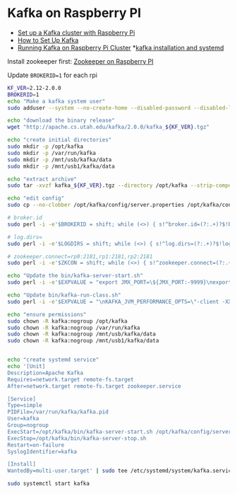 # Kafka on Raspberry PI

* [Set up a Kafka cluster with Raspberry Pi](https://medium.com/@oliver_hu/set-up-a-kafka-cluster-with-raspberry-pi-2859005a9bed)
* [How to Set Up Kafka](https://dzone.com/articles/kafka-setup)
* [Running Kafka on Raspberry Pi Cluster](https://github.com/keiraqz/RaspPiDemo/blob/master/kafka_config/README.md)
*[kafka installation and systemd](https://gist.github.com/vipmax/9ceeaa02932ba276fa810c923dbcbd4f)

Install zookeeper first: [Zookeeper on Raspberry PI](../zookeeper/zookeeper.md)

Update `BROKERID=1` for each rpi

```sh
KF_VER=2.12-2.0.0
BROKERID=1
echo "Make a kafka system user"
sudo adduser --system --no-create-home --disabled-password --disabled-login kafka

echo "download the binary release"
wget "http://apache.cs.utah.edu/kafka/2.0.0/kafka_${KF_VER}.tgz"

echo "create initial directories"
sudo mkdir -p /opt/kafka
sudo mkdir -p /var/run/kafka
sudo mkdir -p /mnt/usb/kafka/data
sudo mkdir -p /mnt/usb1/kafka/data

echo "extract archive"
sudo tar -xvzf kafka_${KF_VER}.tgz --directory /opt/kafka --strip-components 1

echo "edit config"
sudo cp --no-clobber /opt/kafka/config/server.properties /opt/kafka/config/server.properties.bak

# broker.id
sudo perl -i -e'$BROKERID = shift; while (<>) { s!^broker.id=(?:.+)?$!broker.id=$BROKERID!m; print }' "$BROKERID" /opt/kafka/config/server.properties

# log.dirs=
sudo perl -i -e'$LOGDIRS = shift; while (<>) { s!^log.dirs=(?:.+)?$!log.dirs=$LOGDIRS!m; print }' "/mnt/usb/kafka/data,/mnt/usb1/kafka/data" /opt/kafka/config/server.properties

# zookeeper.connect=rp0:2181,rp1:2181,rp2:2181
sudo perl -i -e'$ZKCON = shift; while (<>) { s!^zookeeper.connect=(?:.+)?$!zookeeper.connect=$ZKCON!m; print }' "rp0:2181,rp1:2181,rp2:2181" /opt/kafka/config/server.properties

echo "Update the bin/kafka-server-start.sh"
sudo perl -i -e'$EXPVALUE = "export JMX_PORT=\${JMX_PORT:-9999}\nexport KAFKA_HEAP_OPTS=\"-Xmx256M -Xms128M\"\n"; while (<>) { s!^(# limitations under the License.*)$!$1\n$EXPVALUE!m; print }' /opt/kafka/bin/kafka-server-start.sh

echo "Update bin/kafka-run-class.sh"
sudo perl -i -e'$EXPVALUE = "\nKAFKA_JVM_PERFORMANCE_OPTS=\"-client -XX:+UseParNewGC -XX:+UseConcMarkSweepGC -XX:+CMSClassUnloadingEnabled -XX:+CMSScavengeBeforeRemark -XX:+DisableExplicitGC -Djava.awt.headless=true\"\n"; while (<>) { s!^(# limitations under the License.*)$!$1\n$EXPVALUE!m; print }' /opt/kafka/bin/kafka-run-class.sh

echo "ensure permissions"
sudo chown -R kafka:nogroup /opt/kafka
sudo chown -R kafka:nogroup /var/run/kafka
sudo chown -R kafka:nogroup /mnt/usb/kafka/data
sudo chown -R kafka:nogroup /mnt/usb1/kafka/data


echo "create systemd service"
echo '[Unit]
Description=Apache Kafka
Requires=network.target remote-fs.target
After=network.target remote-fs.target zookeeper.service

[Service]
Type=simple
PIDFile=/var/run/kafka/kafka.pid
User=kafka
Group=nogroup
ExecStart=/opt/kafka/bin/kafka-server-start.sh /opt/kafka/config/server.properties
ExecStop=/opt/kafka/bin/kafka-server-stop.sh
Restart=on-failure
SyslogIdentifier=kafka

[Install]
WantedBy=multi-user.target' | sudo tee /etc/systemd/system/kafka.service

```

```sh
sudo systemctl start kafka
```